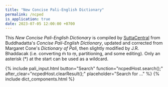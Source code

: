 ```yaml
---
title: "New Concise Pali-English Dictionary"
permalink: /ncped
is_application: true
date: 2023-07-05 12:00:00 +0700
---
```


This *New Concise Pali-English Dictionary* is compiled by [SuttaCentral](https://suttacentral.net) from Buddhadatta's *Concise Pali-English Dictionary*, updated and corrected from Margaret Cone's *Dictionary of Pali*, then slightly modified by J.R. Bhaddacak (i.e. converting ṁ to ṃ, partitioning, and some editing). Only an asterisk (\*) at the start can be used as a wildcard.

{% include pali_input.html button="Search" function="ncpedHost.search();" after_clear="ncpedHost.clearResult();" placeholder="Search for ..." %}
{% include dict_components.html %}
<script src="/assets/js/ncpedhost.js"></script>
<script src="/assets/js/ncped.js"></script>
<script>
ncped.url = "/assets/ncped";
ncpedHost.dict = ncped;
ncpedHost.paliInput = paliInput;
</script>

